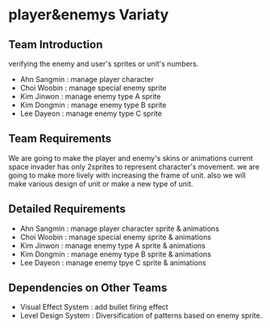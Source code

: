 # player&enemys Variaty

## Team Introduction
verifying the enemy and user's sprites or unit's numbers. 
- Ahn Sangmin : manage player character
- Choi Woobin : manage special enemy sprite
- Kim Jinwon : manage enemy type A sprite
- Kim Dongmin : manage enemy type B sprite
- Lee Dayeon : manage enemy type C sprite

## Team Requirements
We are going to make the player and enemy's skins or animations
current space invader has only 2sprites to represent character's movement. we are going to make more lively with increasing the frame of unit. also we will make various design of unit or make a new type of unit.

## Detailed Requirements
- Ahn Sangmin : manage player character sprite & animations
- Choi Woobin : manage special enemy sprite & animations
- Kim Jinwon : manage enemy type A sprite & animations
- Kim Dongmin : manage enemy type B sprite & animations
- Lee Dayeon : manage enemy tpye C sprite & animations

## Dependencies on Other Teams
- Visual Effect System : add bullet firing effect
- Level Design System : Diversification of patterns based on enemy sprite.
